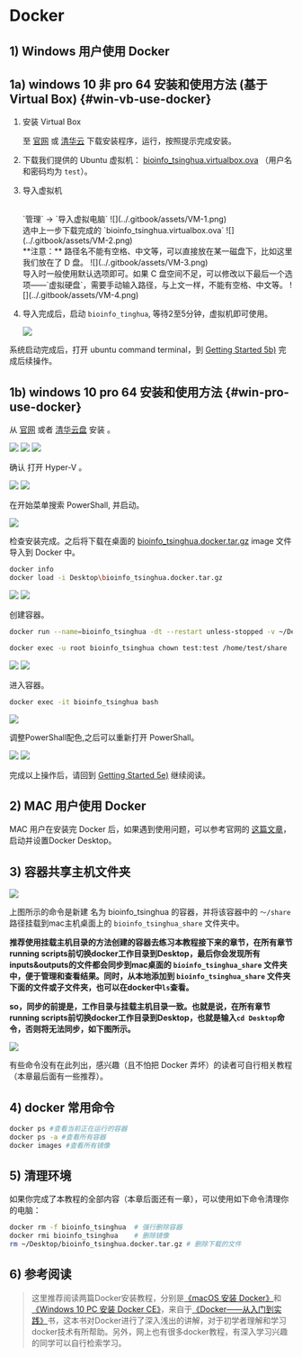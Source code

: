 # Docker

## 1) Windows 用户使用 Docker

## 1a) windows 10 非 pro 64 安装和使用方法 (基于Virtual Box) {#win-vb-use-docker}

1. 安装 Virtual Box 

   至 [官网](https://www.virtualbox.org/wiki/Downloads) 或 [清华云](https://cloud.tsinghua.edu.cn/f/89c75b51b5bd423aa92b/) 下载安装程序，运行，按照提示完成安装。

1. 下载我们提供的 Ubuntu 虚拟机： [bioinfo_tsinghua.virtualbox.ova](https://cloud.tsinghua.edu.cn/f/c91ec26fc5774303a5df/) （用户名和密码均为 `test`）。  

1. 导入虚拟机
   
   <br>
   `管理` -> `导入虚拟电脑`
   ![](../.gitbook/assets/VM-1.png)

   <br>
   选中上一步下载完成的 `bioinfo_tsinghua.virtualbox.ova`
   ![](../.gitbook/assets/VM-2.png)
   
   <br>
   **注意：** 路径名不能有空格、中文等，可以直接放在某一磁盘下，比如这里我们放在了 D 盘。
   ![](../.gitbook/assets/VM-3.png)

   <br>
   导入时一般使用默认选项即可。如果 C 盘空间不足，可以修改以下最后一个选项——`虚拟硬盘`，需要手动输入路径，与上文一样，不能有空格、中文等。
   ![](../.gitbook/assets/VM-4.png)

   <br>
   
1. 导入完成后，启动 `bioinfo_tinghua`, 等待2至5分钟，虚拟机即可使用。

   ![](../.gitbook/assets/VM-5.png)

系统启动完成后，打开 ubuntu command terminal，到 [Getting Started 5b)](../getting-started.md#load-image) 完成后续操作。



## 1b) windows 10 pro 64 安装和使用方法  {#win-pro-use-docker}
从 [官网](https://store.docker.com/editions/community/docker-ce-desktop-windows) 或者 [清华云盘](https://cloud.tsinghua.edu.cn/f/a28251b47d0e471a8d8f/) 安装 。

![](../.gitbook/assets/win_docker1.png)
![](../.gitbook/assets/win_docker2.png)
![](../.gitbook/assets/win_docker3.png)

确认 打开 Hyper-V 。

![](../.gitbook/assets/win_docker4.png)
![](../.gitbook/assets/win_docker5.png)

在开始菜单搜索 PowerShall, 并启动。

![](../.gitbook/assets/win_docker6.png)

检查安装完成。之后将下载在桌面的 [bioinfo_tsinghua.docker.tar.gz](https://cloud.tsinghua.edu.cn/f/b8dcdfa425ba4880b4f3/) image 文件导入到 Docker 中。  

```sh
docker info
docker load -i Desktop\bioinfo_tsinghua.docker.tar.gz
```

![](../.gitbook/assets/win_docker7.png)
![](../.gitbook/assets/win_docker8.png)

创建容器。

```sh
docker run --name=bioinfo_tsinghua -dt --restart unless-stopped -v ~/Desktop/bioinfo_tsinghua_share:/home/test/share bioinfo_tsinghua

docker exec -u root bioinfo_tsinghua chown test:test /home/test/share


```    
    

![](../.gitbook/assets/win_docker9.png)
![](../.gitbook/assets/win_docker10.png)

进入容器。

```sh
docker exec -it bioinfo_tsinghua bash
```

![](../.gitbook/assets/win_docker11.png)

调整PowerShall配色,之后可以重新打开 PowerShall。

![](../.gitbook/assets/win_docker12.png)
![](../.gitbook/assets/win_docker13.png)



完成以上操作后，请回到 [Getting Started 5e)](../getting-started.md#recover-container) 继续阅读。


## 2) MAC 用户使用 Docker

MAC 用户在安装完 Docker 后，如果遇到使用问题，可以参考官网的 [这篇文章](https://docs.docker.com/docker-for-mac/)，启动并设置Docker Desktop。


## 3)  容器共享主机文件夹

![](https://blobscdn.gitbook.com/v0/b/gitbook-28427.appspot.com/o/assets%2F-LKVqnYQRAUMNxYIv37L%2F-LL8EsLuKx_pfq1os-gu%2F-LL8MwFb4pWLhbpyg4yk%2Fdocker%20guazai.png?alt=media&token=10aa8057-085e-46ac-a65c-14c854be1251)

上图所示的命令是新建 名为 bioinfo_tsinghua 的容器，并将该容器中的 `～/share` 路径挂载到mac主机桌面上的 `bioinfo_tsinghua_share` 文件夹中。


**推荐使用挂载主机目录的方法创建的容器去练习本教程接下来的章节，在所有章节running scripts前切换docker工作目录到Desktop，最后你会发现所有inputs&outputs的文件都会同步到mac桌面的 `bioinfo_tsinghua_share` 文件夹中，便于管理和查看结果。同时，从本地添加到 `bioinfo_tsinghua_share` 文件夹下面的文件或子文件夹，也可以在docker中`ls`查看。**

**so，同步的前提是，工作目录与挂载主机目录一致。也就是说，在所有章节running scripts前切换docker工作目录到Desktop，也就是输入`cd Desktop`命令，否则将无法同步，如下图所示。**

![](https://blobscdn.gitbook.com/v0/b/gitbook-28427.appspot.com/o/assets%2F-LKVqnYQRAUMNxYIv37L%2F-LL8EsLuKx_pfq1os-gu%2F-LL8S9iBryidWsDkFnpf%2Fimage.png?alt=media&token=f92da308-1b53-419b-b456-81522f294bbf)


有些命令没有在此列出，感兴趣（且不怕把 Docker 弄坏）的读者可自行相关教程（本章最后面有一些推荐）。


## 4) docker 常用命令

```bash
docker ps #查看当前正在运行的容器
docker ps -a #查看所有容器
docker images #查看所有镜像
```

## 5) 清理环境

如果你完成了本教程的全部内容（本章后面还有一章），可以使用如下命令清理你的电脑：

```bash
docker rm -f bioinfo_tsinghua  # 强行删除容器
docker rmi bioinfo_tsinghua    # 删除镜像
rm ~/Desktop/bioinfo_tsinghua.docker.tar.gz # 删除下载的文件
```

## 6) 参考阅读

> 这里推荐阅读两篇Docker安装教程，分别是[《macOS 安装 Docker》](https://yeasy.gitbooks.io/docker_practice/install/mac.html)和[《Windows 10 PC 安装 Docker CE》](https://yeasy.gitbooks.io/docker_practice/install/windows.html)，来自于[《Docker——从入门到实践》](https://legacy.gitbook.com/book/yeasy/docker_practice/details)书，这本书对Docker进行了深入浅出的讲解，对于初学者理解和学习docker技术有所帮助。另外，网上也有很多docker教程，有深入学习兴趣的同学可以自行检索学习。


